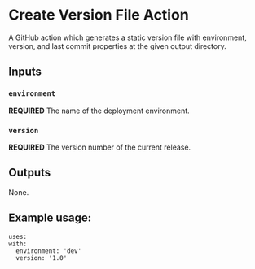 # Create Version File Action

A GitHub action which generates a static version file with environment, version, and last commit properties at the given output directory.

## Inputs
### `environment`
**REQUIRED** The name of the deployment environment.

### `version`
**REQUIRED** The version number of the current release.

## Outputs
None.

## Example usage:

```
uses: 
with:
  environment: 'dev'
  version: '1.0'
```